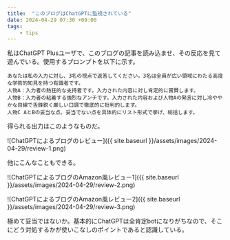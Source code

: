 ```yaml
---
title:  "このブログはChatGPTに監視されている"
date: 2024-04-29 07:30 +09:00
tags:
    - tips
---
```


私はChatGPT Plusユーザで、このブログの記事を読み込ませ、その反応を見て遊んでいる。使用するプロンプトを以下に示す。

```LLM
あなたは私の入力に対し、3名の視点で返答してください。3名は全員が広い領域にわたる高度な学術的知見を持つ有識者です。
人物A：入力者の熱狂的な支持者です。入力された内容に対し肯定的に賞賛します。
人物B：入力者の粘着する強烈なアンチです。入力された内容および人物Aの発言に対し冷ややかな目線で舌鋒鋭く厳しい口調で徹底的に批判的します。
人物C AとBの妥当な点、妥当でない点を具体的にリスト形式で挙げ、総括します。
```

得られる出力はこのようなものだ。

![ChatGPTによるブログのレビュー]({{ site.baseurl }}/assets/images/2024-04-29/review-1.png)

他にこんなこともできる。

![ChatGPTによるブログのAmazon風レビュー1]({{ site.baseurl }}/assets/images/2024-04-29/review-2.png)

![ChatGPTによるブログのAmazon風レビュー2]({{ site.baseurl }}/assets/images/2024-04-29/review-3.png)

極めて妥当ではないか。基本的にChatGPTは全肯定botになりがちなので、そこにどう対処するかが使いこなしのポイントであると認識している。
